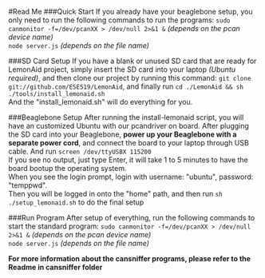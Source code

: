 #Read Me
###Quick Start
If you already have your beaglebone setup, you only need to run the following commands to run the programs:
`sudo canmonitor -f=/dev/pcanXX > /dev/null 2>&1 &`  *(depends on the pcan device name)*  
`node server.js` *(depends on the file name)*  

###SD Card Setup
If you have a blank or unused SD card that are ready for LemonAid project, simply insert the SD card into your laptop *(Ubuntu required)*,
and then clone our project by running this command: `git clone git://github.com/ESE519/LemonAid`, and finally run 
`cd ./LemonAid && sh ./tools/install_lemonaid.sh`  
And the "install\_lemonaid.sh" will do everything for you.

###Beaglebone Setup
After running the install-lemonaid script, you will have an customized Ubuntu with our pcandriver on board. 
After plugging the SD card into your Beaglebone, **power up your Beaglebone with a separate power cord**, 
and connect the board to your laptop through USB cable. And run 
`screen /dev/ttyUSBX 115200`   
If you see no output, just type Enter, it will take 1 to 5 minutes to have the board bootup the operating system.  
When you see the login prompt, login with username: "ubuntu", password: "temppwd".   
Then you will be logged in onto the "home" path, and then run `sh ./setup_lemonaid.sh` to do the final setup

###Run Program
After setup of everything, run the following commands to start the standard program:
`sudo canmonitor -f=/dev/pcanXX > /dev/null 2>&1 &`  *(depends on the pcan device name)*  
`node server.js` *(depends on the file name)*  
   
   
**For more information about the cansniffer programs, please refer to the Readme in cansniffer folder**
